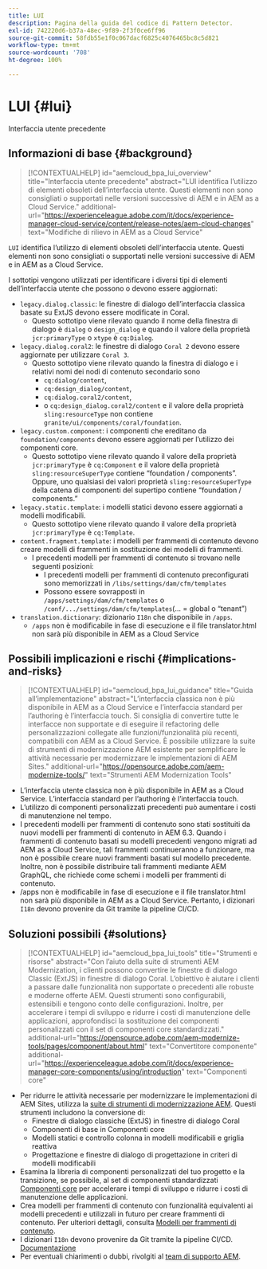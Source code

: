 ```yaml
---
title: LUI
description: Pagina della guida del codice di Pattern Detector.
exl-id: 742220d6-b37a-48ec-9f89-2f3f0ce6ff96
source-git-commit: 58fdb55e1f0c067dacf6825c4076465bc8c5d821
workflow-type: tm+mt
source-wordcount: '708'
ht-degree: 100%

---
```


# LUI {#lui}

Interfaccia utente precedente

## Informazioni di base {#background}

>[!CONTEXTUALHELP]
>id="aemcloud_bpa_lui_overview"
>title="Interfaccia utente precedente"
>abstract="LUI identifica l’utilizzo di elementi obsoleti dell’interfaccia utente. Questi elementi non sono consigliati o supportati nelle versioni successive di AEM e in AEM as a Cloud Service."
>additional-url="https://experienceleague.adobe.com/it/docs/experience-manager-cloud-service/content/release-notes/aem-cloud-changes" text="Modifiche di rilievo in AEM as a Cloud Service"

`LUI` identifica l’utilizzo di elementi obsoleti dell’interfaccia utente. Questi elementi non sono consigliati o supportati nelle versioni successive di AEM e in AEM as a Cloud Service.

I sottotipi vengono utilizzati per identificare i diversi tipi di elementi dell’interfaccia utente che possono o devono essere aggiornati:

* `legacy.dialog.classic`: le finestre di dialogo dell’interfaccia classica basate su ExtJS devono essere modificate in Coral.
   * Questo sottotipo viene rilevato quando il nome della finestra di dialogo è `dialog` o `design_dialog` e quando il valore della proprietà `jcr:primaryType` o `xtype` è `cq:Dialog`.
* `legacy.dialog.coral2`: le finestre di dialogo `Coral 2` devono essere aggiornate per utilizzare `Coral 3`.
   * Questo sottotipo viene rilevato quando la finestra di dialogo e i relativi nomi dei nodi di contenuto secondario sono
      * `cq:dialog/content`,
      * `cq:design_dialog/content`,
      * `cq:dialog.coral2/content`,
      * o `cq:design_dialog.coral2/content` e il valore della proprietà `sling:resourceType` non contiene `granite/ui/components/coral/foundation`.
* `legacy.custom.component`: i componenti che ereditano da `foundation/components` devono essere aggiornati per l’utilizzo dei componenti core.
   * Questo sottotipo viene rilevato quando il valore della proprietà `jcr:primaryType` è `cq:Component` e il
     valore della proprietà `sling:resourceSuperType` contiene “foundation / components”. Oppure, uno qualsiasi dei
     valori proprietà `sling:resourceSuperType` della catena di componenti del supertipo contiene “foundation / components.”
* `legacy.static.template`: i modelli statici devono essere aggiornati a modelli modificabili.
   * Questo sottotipo viene rilevato quando il valore della proprietà `jcr:primaryType` è `cq:Template`.
* `content.fragment.template`: i modelli per frammenti di contenuto devono creare modelli di frammenti in sostituzione dei modelli di frammenti.
   * I precedenti modelli per frammenti di contenuto si trovano nelle seguenti posizioni:
      * I precedenti modelli per frammenti di contenuto preconfigurati sono memorizzati in `/libs/settings/dam/cfm/templates`
      * Possono essere sovrapposti in  `/apps/settings/dam/cfm/templates`  o  `/conf/.../settings/dam/cfm/templates`(... = global o “tenant”)
* `translation.dictionary`: dizionario `I18n` che disponibile in `/apps`.
   * `/apps` non è modificabile in fase di esecuzione e il file translator.html non sarà più disponibile in AEM as a Cloud Service

## Possibili implicazioni e rischi {#implications-and-risks}

>[!CONTEXTUALHELP]
>id="aemcloud_bpa_lui_guidance"
>title="Guida all’implementazione"
>abstract="L’interfaccia classica non è più disponibile in AEM as a Cloud Service e l’interfaccia standard per l’authoring è l’interfaccia touch. Si consiglia di convertire tutte le interfacce non supportate e di eseguire il refactoring delle personalizzazioni collegate alle funzioni/funzionalità più recenti, compatibili con AEM as a Cloud Service. È possibile utilizzare la suite di strumenti di modernizzazione AEM esistente per semplificare le attività necessarie per modernizzare le implementazioni di AEM Sites."
>additional-url="https://opensource.adobe.com/aem-modernize-tools/" text="Strumenti AEM Modernization Tools"

* L’interfaccia utente classica non è più disponibile in AEM as a Cloud Service. L’interfaccia standard per l’authoring è l’interfaccia touch.
* L’utilizzo di componenti personalizzati precedenti può aumentare i costi di manutenzione nel tempo.
* I precedenti modelli per frammenti di contenuto sono stati sostituiti da nuovi modelli per frammenti di contenuto in AEM 6.3. Quando i frammenti di contenuto basati su modelli precedenti vengono migrati ad AEM as a Cloud Service, tali frammenti continueranno a funzionare, ma non è possibile creare nuovi frammenti basati sul modello precedente. Inoltre, non è possibile distribuire tali frammenti mediante AEM GraphQL, che richiede come schemi i modelli per frammenti di contenuto.
* /apps non è modificabile in fase di esecuzione e il file translator.html non sarà più disponibile in AEM as a Cloud Service. Pertanto, i dizionari `I18n` devono provenire da Git tramite la pipeline CI/CD.

## Soluzioni possibili {#solutions}

>[!CONTEXTUALHELP]
>id="aemcloud_bpa_lui_tools"
>title="Strumenti e risorse"
>abstract="Con l’aiuto della suite di strumenti AEM Modernization, i clienti possono convertire le finestre di dialogo Classic (ExtJS) in finestre di dialogo Coral. L’obiettivo è aiutare i clienti a passare dalle funzionalità non supportate o precedenti alle robuste e moderne offerte AEM. Questi strumenti sono configurabili, estensibili e tengono conto delle configurazioni. Inoltre, per accelerare i tempi di sviluppo e ridurre i costi di manutenzione delle applicazioni, approfondisci la sostituzione dei componenti personalizzati con il set di componenti core standardizzati."
>additional-url="https://opensource.adobe.com/aem-modernize-tools/pages/component/about.html" text="Convertitore componente"
>additional-url="https://experienceleague.adobe.com/it/docs/experience-manager-core-components/using/introduction" text="Componenti core"

* Per ridurre le attività necessarie per modernizzare le implementazioni di AEM Sites, utilizza la [suite di strumenti di modernizzazione AEM](https://opensource.adobe.com/aem-modernize-tools/). Questi strumenti includono la conversione di:
   * Finestre di dialogo classiche (ExtJS) in finestre di dialogo Coral
   * Componenti di base in Componenti core
   * Modelli statici e controllo colonna in modelli modificabili e griglia reattiva
   * Progettazione e finestre di dialogo di progettazione in criteri di modelli modificabili
* Esamina la libreria di componenti personalizzati del tuo progetto e la transizione, se possibile, al set di componenti standardizzati [Componenti core](https://experienceleague.adobe.com/it/docs/experience-manager-core-components/using/introduction) per accelerare i tempi di sviluppo e ridurre i costi di manutenzione delle applicazioni.
* Crea modelli per frammenti di contenuto con funzionalità equivalenti ai modelli precedenti e utilizzali in futuro per creare frammenti di contenuto. Per ulteriori dettagli, consulta [Modelli per frammenti di contenuto](https://experienceleague.adobe.com/it/docs/experience-manager-65/content/assets/content-fragments/content-fragments-models).
* I dizionari `I18n` devono provenire da Git tramite la pipeline CI/CD. [Documentazione](https://experienceleague.adobe.com/it/docs/experience-manager-cloud-service/content/release-notes/aem-cloud-changes#apps-libs-immutable)
* Per eventuali chiarimenti o dubbi, rivolgiti al [team di supporto AEM](https://helpx.adobe.com/it/enterprise/using/support-for-experience-cloud.html).
